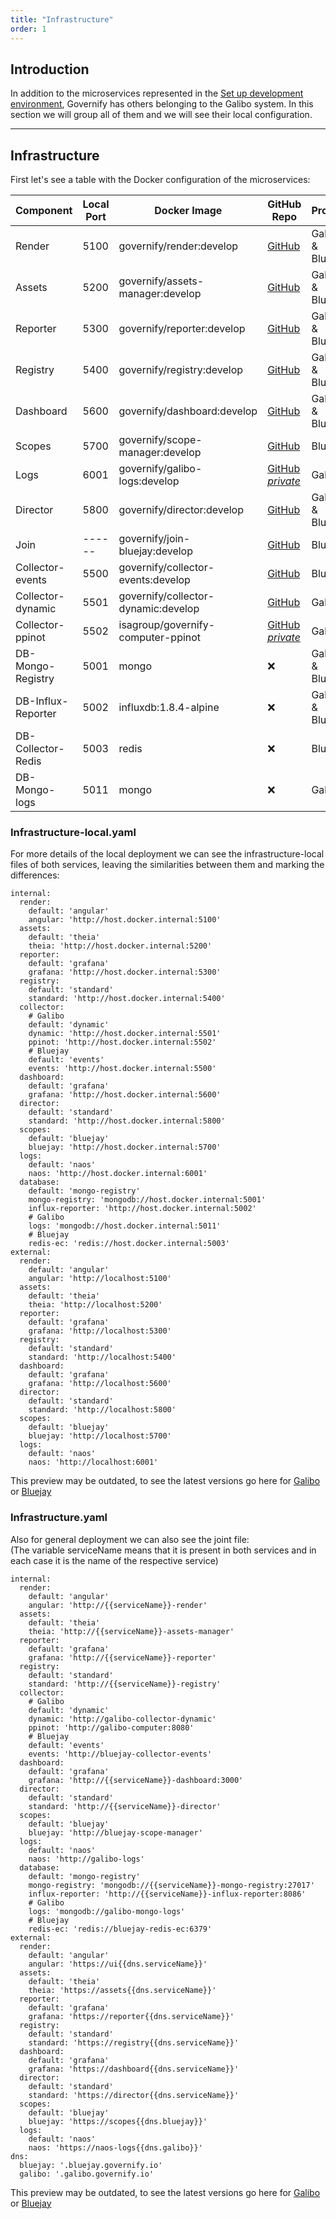 ```yaml
---
title: "Infrastructure"
order: 1
---
```


## Introduction 

In addition to the microservices represented in the [Set up development environment](/development/local-deploy), Governify has others belonging to the Galibo system. In this section we will group all of them and we will see their local configuration.

___
## Infrastructure

First let's see a table with the Docker configuration of the microservices:

<center>

| Component          | Local Port  | Docker Image                         | GitHub Repo                                              | Project |
|--------------------|-------------|--------------------------------------|----------------------------------------------------------|----------|
| Render             | 5100        | governify/render:develop             | [GitHub](https://github.com/governify/render)            | Galibo & Bluejay |
| Assets             | 5200        | governify/assets-manager:develop     | [GitHub](https://github.com/governify/assets-manager)    | Galibo & Bluejay |
| Reporter           | 5300        | governify/reporter:develop           | [GitHub](https://github.com/governify/reporter)          | Galibo & Bluejay |
| Registry           | 5400        | governify/registry:develop           | [GitHub](https://github.com/governify/registry)          | Galibo & Bluejay |
| Dashboard          | 5600        | governify/dashboard:develop          | [GitHub](https://github.com/governify/dashboard)         | Galibo & Bluejay |
| Scopes             | 5700        | governify/scope-manager:develop      | [GitHub](https://github.com/governify/scope-manager)     | Bluejay |
| Logs               | 6001        | governify/galibo-logs:develop        | [GitHub _private_](https://github.com/governify/galibo-logs)    | Galibo  |
| Director           | 5800        | governify/director:develop           | [GitHub](https://github.com/governify/director)          | Galibo & Bluejay |
| Join               | ------      | governify/join-bluejay:develop       | [GitHub](https://github.com/governify/join-bluejay)      | Bluejay |
| Collector-events   | 5500        | governify/collector-events:develop   | [GitHub](https://github.com/governify/collector-events)  |  Bluejay |
| Collector-dynamic  | 5501        | governify/collector-dynamic:develop  | [GitHub](https://github.com/governify/collector-dynamic) | Galibo  |
| Collector-ppinot   | 5502        | isagroup/governify-computer-ppinot   | [GitHub _private_](https://github.com/isa-group/governify-computer-ppinot)  | Galibo  |
| DB-Mongo-Registry  | 5001        | mongo                                | ❌                                                       | Galibo & Bluejay |
| DB-Influx-Reporter | 5002        | influxdb:1.8.4-alpine                | ❌                                                       | Galibo & Bluejay |
| DB-Collector-Redis | 5003        | redis                                | ❌                                                       | Bluejay |
| DB-Mongo-logs      | 5011        | mongo                                | ❌                                                       | Galibo  |

</center>


### Infrastructure-local.yaml
For more details of the local deployment we can see the infrastructure-local files of both services, leaving the similarities between them and marking the differences:
```
internal:
  render:
    default: 'angular'
    angular: 'http://host.docker.internal:5100'
  assets:
    default: 'theia'
    theia: 'http://host.docker.internal:5200'
  reporter:
    default: 'grafana'
    grafana: 'http://host.docker.internal:5300'
  registry:
    default: 'standard'
    standard: 'http://host.docker.internal:5400'
  collector:
    # Galibo
    default: 'dynamic'
    dynamic: 'http://host.docker.internal:5501'
    ppinot: 'http://host.docker.internal:5502'
    # Bluejay
    default: 'events'
    events: 'http://host.docker.internal:5500'
  dashboard:
    default: 'grafana'
    grafana: 'http://host.docker.internal:5600'
  director:
    default: 'standard'
    standard: 'http://host.docker.internal:5800'
  scopes:
    default: 'bluejay'
    bluejay: 'http://host.docker.internal:5700'
  logs:
    default: 'naos'
    naos: 'http://host.docker.internal:6001'
  database:
    default: 'mongo-registry'
    mongo-registry: 'mongodb://host.docker.internal:5001'
    influx-reporter: 'http://host.docker.internal:5002'
    # Galibo
    logs: 'mongodb://host.docker.internal:5011'
    # Bluejay
    redis-ec: 'redis://host.docker.internal:5003'
external:
  render:
    default: 'angular'
    angular: 'http://localhost:5100'
  assets:
    default: 'theia'
    theia: 'http://localhost:5200'
  reporter:
    default: 'grafana'
    grafana: 'http://localhost:5300'
  registry:
    default: 'standard'
    standard: 'http://localhost:5400'
  dashboard:
    default: 'grafana'
    grafana: 'http://localhost:5600'
  director:
    default: 'standard'
    standard: 'http://localhost:5800'
  scopes:
    default: 'bluejay'
    bluejay: 'http://localhost:5700'
  logs:
    default: 'naos'
    naos: 'http://localhost:6001'
```
This preview may be outdated, to see the latest versions go here for [Galibo](https://github.com/governify/assets-galibo/blob/main/public/infrastructure-local.yaml) or [Bluejay](https://github.com/governify/bluejay-infrastructure/blob/main/assets/public/infrastructure-local.yaml)

### Infrastructure.yaml
Also for general deployment we can also see the joint file:  
(The variable serviceName means that it is present in both services and in each case it is the name of the respective service)
```
internal:
  render:
    default: 'angular'
    angular: 'http://{{serviceName}}-render'
  assets:
    default: 'theia'
    theia: 'http://{{serviceName}}-assets-manager'
  reporter:
    default: 'grafana'
    grafana: 'http://{{serviceName}}-reporter'
  registry:
    default: 'standard'
    standard: 'http://{{serviceName}}-registry'
  collector:
    # Galibo
    default: 'dynamic'
    dynamic: 'http://galibo-collector-dynamic'
    ppinot: 'http://galibo-computer:8080'
    # Bluejay
    default: 'events'
    events: 'http://bluejay-collector-events'
  dashboard:
    default: 'grafana'
    grafana: 'http://{{serviceName}}-dashboard:3000'
  director:
    default: 'standard'
    standard: 'http://{{serviceName}}-director'
  scopes:
    default: 'bluejay'
    bluejay: 'http://bluejay-scope-manager'
  logs:
    default: 'naos'
    naos: 'http://galibo-logs'
  database:
    default: 'mongo-registry'
    mongo-registry: 'mongodb://{{serviceName}}-mongo-registry:27017'
    influx-reporter: 'http://{{serviceName}}-influx-reporter:8086'
    # Galibo
    logs: 'mongodb://galibo-mongo-logs'
    # Bluejay
    redis-ec: 'redis://bluejay-redis-ec:6379'
external:
  render:
    default: 'angular'
    angular: 'https://ui{{dns.serviceName}}'
  assets:
    default: 'theia'
    theia: 'https://assets{{dns.serviceName}}'
  reporter:
    default: 'grafana'
    grafana: 'https://reporter{{dns.serviceName}}'
  registry:
    default: 'standard'
    standard: 'https://registry{{dns.serviceName}}'
  dashboard:
    default: 'grafana'
    grafana: 'https://dashboard{{dns.serviceName}}'
  director:
    default: 'standard'
    standard: 'https://director{{dns.serviceName}}'
  scopes:
    default: 'bluejay'
    bluejay: 'https://scopes{{dns.bluejay}}'
  logs:
    default: 'naos'
    naos: 'https://naos-logs{{dns.galibo}}'
dns:
  bluejay: '.bluejay.governify.io'
  galibo: '.galibo.governify.io'
```
This preview may be outdated, to see the latest versions go here for [Galibo](https://github.com/governify/assets-galibo/blob/main/public/infrastructure.yaml) or [Bluejay](https://github.com/governify/bluejay-infrastructure/blob/main/assets/public/infrastructure.yaml)
